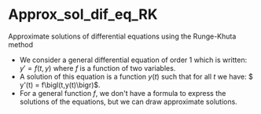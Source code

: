 # Approx_sol_dif_eq_RK
Approximate solutions of differential equations using the Runge-Khuta method

- We consider a general differential equation of order 1 which is written: $y'=f(t,y)$ where $f$ is a function of two variables.
- A solution of this equation is a function $y(t)$ such that for all $t$ we have: $ y'(t) = f\bigl(t,y(t)\bigr)$.
- For a general function $f$, we don't have a formula to express the solutions of the equations, but we can draw approximate solutions.
